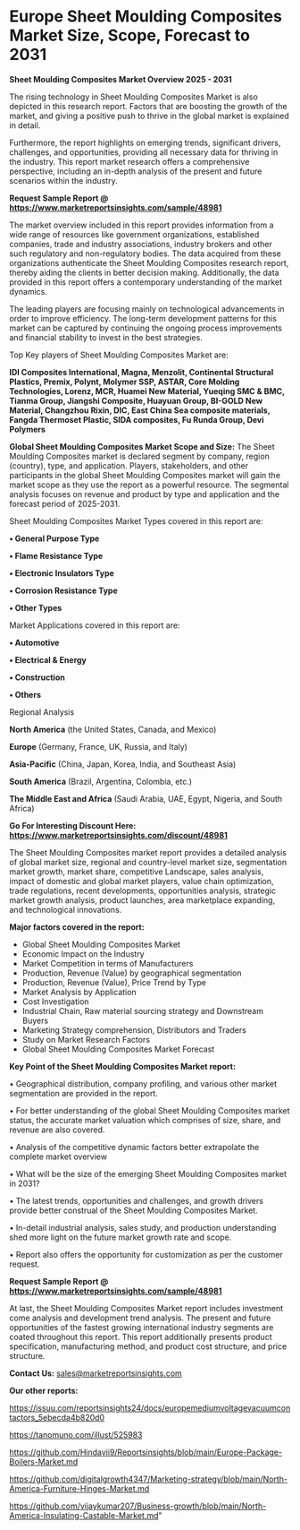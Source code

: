# Europe Sheet Moulding Composites Market Size, Scope, Forecast to 2031

<Strong> Sheet Moulding Composites Market Overview 2025 - 2031</strong>

The rising technology in Sheet Moulding Composites Market is also depicted in this research report. Factors that are boosting the growth of the market, and giving a positive push to thrive in the global market is explained in detail.

Furthermore, the report highlights on emerging trends, significant drivers, challenges, and opportunities, providing all necessary data for thriving in the industry. This report market research offers a comprehensive perspective, including an in-depth analysis of the present and future scenarios within the industry.

<strong>Request Sample Report @ <a href=https://www.marketreportsinsights.com/sample/48981>https://www.marketreportsinsights.com/sample/48981</a></strong>

The market overview included in this report provides information from a wide range of resources like government organizations, established companies, trade and industry associations, industry brokers and other such regulatory and non-regulatory bodies. The data acquired from these organizations authenticate the Sheet Moulding Composites research report, thereby aiding the clients in better decision making. Additionally, the data provided in this report offers a contemporary understanding of the market dynamics.

The leading players are focusing mainly on technological advancements in order to improve efficiency. The long-term development patterns for this market can be captured by continuing the ongoing process improvements and financial stability to invest in the best strategies.

Top Key players of Sheet Moulding Composites Market are:

<strong>IDI Composites International, Magna, Menzolit, Continental Structural Plastics, Premix, Polynt, Molymer SSP, ASTAR, Core Molding Technologies, Lorenz, MCR, Huamei New Material, Yueqing SMC & BMC, Tianma Group, Jiangshi Composite, Huayuan Group, BI-GOLD New Material, Changzhou Rixin, DIC, East China Sea composite materials, Fangda Thermoset Plastic, SIDA composites, Fu Runda Group, Devi Polymers</strong>

<strong><b>Global Sheet Moulding Composites Market Scope and Size:</b></strong>
The Sheet Moulding Composites market is declared segment by company, region (country), type, and application. Players, stakeholders, and other participants in the global Sheet Moulding Composites market will gain the market scope as they use the report as a powerful resource. The segmental analysis focuses on revenue and product by type and application and the forecast period of 2025-2031.

Sheet Moulding Composites Market Types covered in this report are:

<strong>•  General Purpose Type

•  Flame Resistance Type

•  Electronic Insulators Type

•  Corrosion Resistance Type

•  Other Types</strong>

Market Applications covered in this report are:

<strong>•  Automotive

•  Electrical & Energy

•  Construction

•  Others</strong> 

Regional Analysis

<strong>North America</strong> (the United States, Canada, and Mexico)

<strong>Europe</strong> (Germany, France, UK, Russia, and Italy)

<strong>Asia-Pacific</strong> (China, Japan, Korea, India, and Southeast Asia)

<strong>South America</strong> (Brazil, Argentina, Colombia, etc.)

<strong>The Middle East and Africa</strong> (Saudi Arabia, UAE, Egypt, Nigeria, and South Africa)

<strong>Go For Interesting Discount Here: <a href=https://www.marketreportsinsights.com/discount/48981>https://www.marketreportsinsights.com/discount/48981</a></strong>

The Sheet Moulding Composites market report provides a detailed analysis of global market size, regional and country-level market size, segmentation market growth, market share, competitive Landscape, sales analysis, impact of domestic and global market players, value chain optimization, trade regulations, recent developments, opportunities analysis, strategic market growth analysis, product launches, area marketplace expanding, and technological innovations.

<strong><b>Major factors covered in the report:</b></strong>
<ul>
  <li>Global Sheet Moulding Composites Market </li>
  <li>Economic Impact on the Industry</li>
  <li>Market Competition in terms of Manufacturers</li>
  <li>Production, Revenue (Value) by geographical segmentation</li>
  <li>Production, Revenue (Value), Price Trend by Type</li>
  <li>Market Analysis by Application</li>
  <li>Cost Investigation</li>
  <li>Industrial Chain, Raw material sourcing strategy and Downstream Buyers</li>
  <li>Marketing Strategy comprehension, Distributors and Traders</li>
  <li>Study on Market Research Factors</li>
  <li>Global Sheet Moulding Composites Market Forecast</li>
</ul>

<strong><b>Key Point of the Sheet Moulding Composites Market report:</b></strong>

• Geographical distribution, company profiling, and various other market segmentation are provided in the report.

• For better understanding of the global Sheet Moulding Composites market status, the accurate market valuation which comprises of size, share, and revenue are also covered.

• Analysis of the competitive dynamic factors better extrapolate the complete market overview

• What will be the size of the emerging Sheet Moulding Composites market in 2031?

• The latest trends, opportunities and challenges, and growth drivers provide better construal of the Sheet Moulding Composites Market.

• In-detail industrial analysis, sales study, and production understanding shed more light on the future market growth rate and scope.

• Report also offers the opportunity for customization as per the customer request.

<strong>Request Sample Report @ <a href=https://www.marketreportsinsights.com/sample/48981>https://www.marketreportsinsights.com/sample/48981</a></strong>

At last, the Sheet Moulding Composites Market report includes investment come analysis and development trend analysis. The present and future opportunities of the fastest growing international industry segments are coated throughout this report. This report additionally presents product specification, manufacturing method, and product cost structure, and price structure.

<strong>Contact Us:</strong>
sales@marketreportsinsights.com

<strong>Our other reports:</strong>

<a href=https://issuu.com/reportsinsights24/docs/europemediumvoltagevacuumcontactors_5ebecda4b820d0>https://issuu.com/reportsinsights24/docs/europemediumvoltagevacuumcontactors_5ebecda4b820d0</a>

<a href=https://tanomuno.com/illust/525983>https://tanomuno.com/illust/525983</a>

<a href=https://github.com/Hindavii9/Reportsinsights/blob/main/Europe-Package-Boilers-Market.md>https://github.com/Hindavii9/Reportsinsights/blob/main/Europe-Package-Boilers-Market.md</a>

<a href=https://github.com/digitalgrowth4347/Marketing-strategy/blob/main/North-America-Furniture-Hinges-Market.md>https://github.com/digitalgrowth4347/Marketing-strategy/blob/main/North-America-Furniture-Hinges-Market.md</a>

<a href=https://github.com/vijaykumar207/Business-growth/blob/main/North-America-Insulating-Castable-Market.md>https://github.com/vijaykumar207/Business-growth/blob/main/North-America-Insulating-Castable-Market.md</a>"
